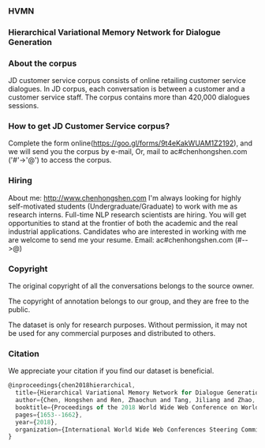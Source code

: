 ### HVMN

### Hierarchical Variational Memory Network for Dialogue Generation

### About the corpus
JD customer service corpus consists of online retailing customer service dialogues. In JD corpus, each conversation is between a customer and a customer service
staff. The corpus contains  more than 420,000 dialogues sessions.


### How to get JD Customer Service corpus?
Complete the form online(https://goo.gl/forms/9t4eKakWUAM1Z2192), and we will send you the corpus by e-mail,
Or,
mail to ac#chenhongshen.com ('#'->'@') to access the corpus.

### Hiring
About me: http://www.chenhongshen.com
I'm always looking for highly self-motivated students (Undergraduate/Graduate) to work with me as research interns.
Full-time NLP research scientists are hiring. You will get opportunities to stand at the frontier of both the academic and the real industrial applications.
Candidates who are interested in working with me are welcome to send me your resume. Email: ac#chenhongshen.com (#-->@)

### Copyright

The original copyright of all the conversations belongs to the source owner.

The copyright of annotation belongs to our group, and they are free to the public.

The dataset is only for research purposes. Without permission, it may not be used for any commercial purposes and distributed to others.


### Citation

We appreciate your citation if you find our dataset is beneficial.

```javascript
@inproceedings{chen2018hierarchical,
  title={Hierarchical Variational Memory Network for Dialogue Generation},
  author={Chen, Hongshen and Ren, Zhaochun and Tang, Jiliang and Zhao, Yihong Eric and Yin, Dawei},
  booktitle={Proceedings of the 2018 World Wide Web Conference on World Wide Web},
  pages={1653--1662},
  year={2018},
  organization={International World Wide Web Conferences Steering Committee}
}
```

